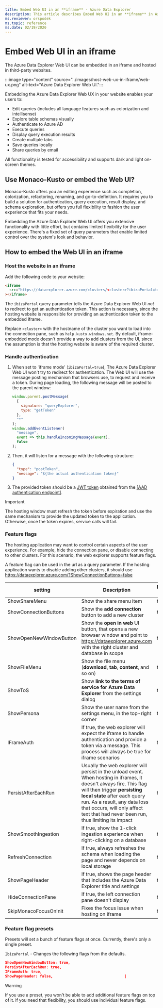 ```yaml
---
title: Embed Web UI in an **iframe** - Azure Data Explorer
description: This article describes Embed Web UI in an **iframe** in Azure Data Explorer.
ms.reviewer: orspodek
ms.topic: reference
ms.date: 02/19/2020
---
```

# Embed Web UI in an iframe

The Azure Data Explorer Web UI can be embedded in an iframe and hosted in third-party websites.
 
:::image type="content" source="../images/host-web-ux-in-iframe/web-ux.png" alt-text="Azure Data Explorer Web UI.":::

Embedding the Azure Data Explorer Web UX in your website enables your users to:

- Edit queries (includes all language features such as colorization and intellisense)
- Explore table schemas visually
- Authenticate to Azure AD
- Execute queries
- Display query execution results
- Create multiple tabs
- Save queries locally
- Share queries by email

All functionality is tested for accessibility and supports dark and light on-screen themes.

## Use Monaco-Kusto or embed the Web UI?

Monaco-Kusto offers you an editing experience such as completion, colorization, refactoring, renaming, and go-to-definition. It requires you to build a solution for authentication, query execution, result display, and schema exploration, but offers you  full flexibility to fashion the user experience that fits your needs.

Embedding the Azure Data Explorer Web UI offers you extensive functionality with little effort, but contains limited flexibility for the user experience. There's a fixed set of query parameters that enable limited control over the system's look and behavior.

## How to embed the Web UI in an iframe

### Host the website in an iframe

Add the following code to your website:

```html
<iframe
  src="https://dataexplorer.azure.com/clusters/<cluster>?ibizaPortal=true"
></iframe>
```

The `ibizaPortal` query parameter tells the Azure Data Explorer Web UI *not* to redirect to get an authentication token. This action is necessary, since the hosting website is responsible for providing an authentication token to the embedded iframe.

Replace `<cluster>` with the hostname of the cluster you want to load into the connection pane, such as `help.kusto.windows.net`. By default, iframe-embedded mode doesn't provide a way to add clusters from the UI, since the assumption is that the hosting website is aware of the required cluster.

### Handle authentication

1. When set to 'iframe mode' (`ibizaPortal=true`), The Azure Data Explorer Web UI won't try to redirect for authentication. The Web UI will use the message posting mechanism that browsers use, to request and receive a token. During page loading, the following message will be posted to the parent window:

   ```javascript
   window.parent.postMessage(
     {
       signature: "queryExplorer",
       type: "getToken"
     },
     "*"
   );
   window.addEventListener(
     "message",
     event => this.handleIncomingMessage(event),
     false
   );
   ```

1. Then, it will listen for a message with the following structure:

   ```json
   {
     "type": "postToken",
     "message": "${the actual authentication token}"
   }
   ```

1. The provided token should be a [JWT token](https://tools.ietf.org/html/rfc7519) obtained from the [[AAD authentication endpoint]](../../management/access-control/how-to-authenticate-with-aad.md#web-client-javascript-authentication-and-authorization).

> [!IMPORTANT]
> The hosting window must refresh the token before expiration and use the same mechanism to provide the updated token to the application. Otherwise, once the token expires, service calls will fail.

### Feature flags

The hosting application may want to control certain aspects of the user experience. For example, hide the connection pane, or disable connecting to other clusters.
For this scenario, the web explorer supports feature flags.

A feature flag can be used in the url as a query parameter. If the hosting application wants to disable adding other clusters, it should use https://dataexplorer.azure.com/?ShowConnectionButtons=false

| setting                 | Description                                                                                                        | Default Value |
| ----------------------- | ------------------------------------------------------------------------------------------------------------------ | ------------- |
| ShowShareMenu           | Show the share menu item                                                                                           | true          |
| ShowConnectionButtons   | Show the **add connection** button to add a new cluster                                                            | true          |
| ShowOpenNewWindowButton | Show the **open in web** UI button, that opens a new browser window and point to https://dataexplorer.azure.com with the right cluster and database in scope           | false         |
| ShowFileMenu            | Show the file menu (**download**, **tab**, **content**, and so on)                                                 | true          |
| ShowToS                 | Show **link to the terms of service for Azure Data Explorer** from the settings dialog                             | true          |
| ShowPersona             | Show the user name from the settings menu, in the top-right corner                                                 | true          |
| IFrameAuth              | If true, the web explorer will expect the iframe to handle authentication and provide a token via a message. This process will always be true for iframe scenarios                                                                                                                                      | false         |
| PersistAfterEachRun     | Usually the web explorer will persist in the unload event. When hosting in iframes, it doesn't always fire. This flag will then trigger **persisting local state** after each query run. As a result, any data loss that occurs, will only affect text that had never been run, thus limiting its impact          | false         |
| ShowSmoothIngestion     | If true, show the 1-click ingestion experience when right-clicking on a database                                   | true          |
| RefreshConnection       | If true, always refreshes the schema when loading the page and never depends on local storage                      | false         |
| ShowPageHeader          | If true, shows the page header that includes the Azure Data Explorer title and settings                            | true          |
| HideConnectionPane      | If true, the left connection pane doesn't display                                                                  | false         |
| SkipMonacoFocusOnInit   | Fixes the focus issue when hosting on iframe                                                                       | false         |

### Feature flag presets

Presets will set a bunch of feature flags at once.
Currently, there's only a single preset.

`IbizaPortal` - Changes the following flags from the defaults.

```json
ShowOpenNewWindowButton: true,
PersistAfterEachRun: true,
IFrameAuth: true,
ShowPageHeader: false,                                 |
```

> [!WARNING]
> If you use a preset, you won't be able to add additional feature flags on top of it. If you need that flexibility, you should use individual feature flags.
